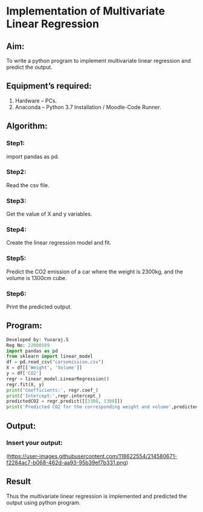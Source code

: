 # Implementation of Multivariate Linear Regression
## Aim:
To write a python program to implement multivariate linear regression and predict the
output.
## Equipment’s required:
1. Hardware – PCs.
2. Anaconda – Python 3.7 Installation / Moodle-Code Runner.
## Algorithm:
### Step1:
import pandas as pd.
### Step2:
Read the csv file.
### Step3:
Get the value of X and y variables.
### Step4:
Create the linear regression model and fit.
### Step5:
Predict the CO2 emission of a car where the weight is 2300kg, and the volume is 1300cm
cube.
### Step6:
Print the predicted output.
## Program:
```python
Developed by: Yuvaraj.S
Reg No: 22008589
import pandas as pd
from sklearn import linear_model
df = pd.read_csv("carsemission.csv")
X = df[['Weight', 'Volume']]
y = df['CO2']
regr = linear_model.LinearRegression()
regr.fit(X, y)
print('Coefficients:', regr.coef_)
print('Intercept:',regr.intercept_)
predictedCO2 = regr.predict([[3300, 1300]])
print('Predicted CO2 for the corresponding weight and volume',predictedCO2)
```
## Output:
### Insert your output:
(https://user-images.githubusercontent.com/118622554/214580671-f2284ac7-b068-462d-aa93-95b39ef7b331.png)

## Result
Thus the multivariate linear regression is implemented and predicted the output using
python program.
